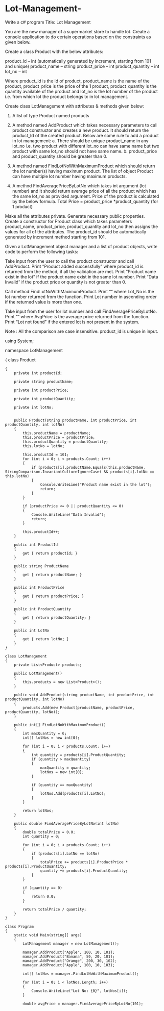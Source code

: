 # Lot-Management-

Write a c# program Title: Lot Management

You are the new manager of a supermarket store to handle lot. Create a console application to do certain operations based on the constraints as given below.

Create a class Product with the below attributes:

product_id – int (automatically generated by increment, starting from 101 and unique)
product_name – string
product_price – int
product_quantity – int
lot_no – int

Where product_id is the Id of product, product_name is the name of the product, product_price is the price of the 1 product, product_quantity is the quantity available of the product and lot_no is the lot number of the product i.e. from which lot the product belongs to in lot management.

Create class LotManagement with attributes & methods given below:

1. A list of type Product named products

2. A method named AddProduct which takes necessary parameters to call product constructor and creates a new product. It should return the product_Id of the created product.
Below are some rule to add a product in lot management:
a. There should be unique product_name in any lot_no i.e. two product with different lot_no can have same name but two product with same lot_no should not have same name.
b. product_price and product_quantity should be greater than 0.

3. A method named FindLotNoWithMaximumProduct which should return the lot number(s) having maximum product. The list of object Product can have multiple lot number having maximum products.

4. A method FindAveragePriceByLotNo which takes int argument (lot number) and it should return average price of all the product which has the same lot_no as provided argument. Price of the product is calculated by the below formula.
Total Price = product_price *product_quantity (for 1 product)

Make all the attributes private. Generate necessary public properties. Create a constructor for Product class which takes parameters product_name, product_price, product_quantity and lot_no then assigns the values for all of the attributes. The product_id should be automatically generated by increment method starting from 101.

Given a LotManagement object manager and a list of product objects, write code to perform the following tasks:

Take input from the user to call the product constructor and call AddProduct. Print “Product added successfully” where product_id is returned from the method, if all the validation are met. Print “Product name exist in the lot” if the product name exist in the same lot number. Print “Data Invalid” if the product price or quantity is not greater than 0.

Call method FindLotNoWithMaximumProduct. Print “” where Lot_No is the lot number returned from the function. Print Lot number in ascending order if the returned value is more than one.

Take input from the user for lot number and call FindAveragePriceByLotNo. Print “” where AvgPrice is the average price returned from the function. Print “Lot not found” if the entered lot is not present in the system.

Note :
All the comparison are case insensitive.
product_id is unique in input.



using System;

namespace LotManagement

{
    class Product
    
    {
        private int productId;
        
        private string productName;
        
        private int productPrice;
        
        private int productQuantity;
        
        private int lotNo;
        

        public Product(string productName, int productPrice, int productQuantity, int lotNo)
        {
            this.productName = productName;
            this.productPrice = productPrice;
            this.productQuantity = productQuantity;
            this.lotNo = lotNo;

            this.productId = 101;
            for (int i = 0; i < products.Count; i++)
            {
                if (products[i].productName.Equals(this.productName, StringComparison.InvariantCultureIgnoreCase) && products[i].lotNo == this.lotNo)
                {
                    Console.WriteLine("Product name exist in the lot");
                    return;
                }
            }

            if (productPrice <= 0 || productQuantity <= 0)
            {
                Console.WriteLine("Data Invalid");
                return;
            }

            this.productId++;
        }

        public int ProductId
        {
            get { return productId; }
        }

        public string ProductName
        {
            get { return productName; }
        }

        public int ProductPrice
        {
            get { return productPrice; }
        }

        public int ProductQuantity
        {
            get { return productQuantity; }
        }

        public int LotNo
        {
            get { return lotNo; }
        }
    }

    class LotManagement
    {
        private List<Product> products;

        public LotManagement()
        {
            this.products = new List<Product>();
        }

        public void AddProduct(string productName, int productPrice, int productQuantity, int lotNo)
        {
            products.Add(new Product(productName, productPrice, productQuantity, lotNo));
        }

        public int[] FindLotNoWithMaximumProduct()
        {
            int maxQuantity = 0;
            int[] lotNos = new int[0];

            for (int i = 0; i < products.Count; i++)
            {
                int quantity = products[i].ProductQuantity;
                if (quantity > maxQuantity)
                {
                    maxQuantity = quantity;
                    lotNos = new int[0];
                }

                if (quantity == maxQuantity)
                {
                    lotNos.Add(products[i].LotNo);
                }
            }

            return lotNos;
        }

        public double FindAveragePriceByLotNo(int lotNo)
        {
            double totalPrice = 0.0;
            int quantity = 0;

            for (int i = 0; i < products.Count; i++)
            {
                if (products[i].LotNo == lotNo)
                {
                    totalPrice += products[i].ProductPrice * products[i].ProductQuantity;
                    quantity += products[i].ProductQuantity;
                }
            }

            if (quantity == 0)
            {
                return 0.0;
            }

            return totalPrice / quantity;
        }
    }

    class Program
    {
        static void Main(string[] args)
        {
            LotManagement manager = new LotManagement();

            manager.AddProduct("Apple", 100, 10, 101);
            manager.AddProduct("Banana", 50, 20, 101);
            manager.AddProduct("Orange", 200, 30, 102);
            manager.AddProduct("Apple", 100, 10, 103);

            int[] lotNos = manager.FindLotNoWithMaximumProduct();

            for (int i = 0; i < lotNos.Length; i++)
            {
                Console.WriteLine("Lot No: {0}", lotNos[i]);
            }

            double avgPrice = manager.FindAveragePriceByLotNo(101);
            
